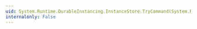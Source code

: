 ```yaml
---
uid: System.Runtime.DurableInstancing.InstanceStore.TryCommand(System.Runtime.DurableInstancing.InstancePersistenceContext,System.Runtime.DurableInstancing.InstancePersistenceCommand,System.TimeSpan)
internalonly: False
---
```

